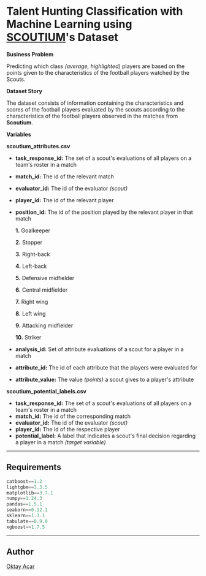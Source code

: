 # Talent Hunting Classification with Machine Learning using [SCOUTIUM](https://scoutium.com/)'s Dataset

**Business Problem**

Predicting which class *(average, highlighted)* players are based on the points given to the characteristics of the football players watched by the Scouts.

**Dataset Story**

The dataset consists of information containing the characteristics and scores of the football players evaluated by the scouts according to the characteristics of the football players observed in the matches from **Scoutium**.

**Variables**

**scoutium_attributes.csv**

- **task_response_id:** The set of a scout's evaluations of all players on a team's roster in a match
- **match_id:**  The id of the relevant match
- **evaluator_id:**  The id of the evaluator *(scout)*
- **player_id:**  The id of the relevant player
- **position_id:**  The id of the position played by the relevant player in that match
      
  **1.** Goalkeeper
  
  **2.** Stopper
  
  **3.** Right-back
  
  **4.** Left-back
  
  **5.** Defensive midfielder
  
  **6.** Central midfielder
  
  **7.** Right wing
  
  **8.** Left wing
  
  **9.** Attacking midfielder
  
  **10.** Striker
- **analysis_id:** Set of attribute evaluations of a scout for a player in a match
- **attribute_id:** The id of each attribute that the players were evaluated for
- **attribute_value:** The value *(points)* a scout gives to a player's attribute

**scoutium_potential_labels.csv**
- **task_response_id:** The set of a scout's evaluations of all players on a team's roster in a match
- **match_id:** The id of the corresponding match
- **evaluator_id:** The id of the evaluator *(scout)*
- **player_id:** The id of the respective player
- **potential_label:** A label that indicates a scout's final decision regarding a player in a match *(target variable)*

---

## Requirements
~~~python
catboost==1.2
lightgbm==3.3.5
matplotlib==3.7.1
numpy==1.24.3
pandas==1.5.1
seaborn==0.12.1
sklearn==1.3.1
tabulate==0.9.0
xgboost==1.7.5
~~~

---

## Author
[Oktay Acar](https://github.com/oktay-acar)